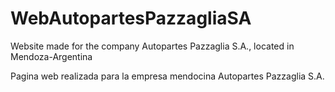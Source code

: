 # WebAutopartesPazzagliaSA

Website made for the company Autopartes Pazzaglia S.A., located in Mendoza-Argentina

Pagina web realizada para la empresa mendocina Autopartes Pazzaglia S.A.
